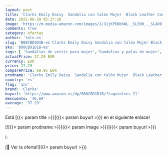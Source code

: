 ```yaml
---
layout: post
title: 'Clarks Emily Daisy  Sandalia con talón Mujer  Black Leather Combi  35.5 EU'
date: 2022-06-10 05:37:10
image: 'https://m.media-amazon.com/images/I/31jKPENbXWL._SL500_._SL400_.jpg'
comments: true
category: ofertas
author: 'tole.es'
slug: 'B08CBD1D1B-es Clarks Emily Daisy Sandalia con talón Mujer Black Leather...'
sku: 'B08CBD1D1B-es'
tags: [ 'Sandalias de vestir para mujer','Sandalias y palas de mujer','Zapatos','Zapatos para mujer','Zapatos y complementos','clarks','sandalia','🇪🇸', ]
actualPrice: 37.29 EUR
currency: EUR
price: 37.29
comparePrice: 69.95 EUR
prodname: 'Clarks Emily Daisy  Sandalia con talón Mujer  Black Leather Combi  35.5 EU'
country: 'es'
flag: '🇪🇸'
brand: 'Clarks'
buyurl: 'https://www.amazon.es/dp/B08CBD1D1B/?tag=tolees-21'
descuento: '46.69'
average: '37.29'
---
```


Está [{{< param title >}}]({{< param buyurl >}}) en el siguiente enlace!

[![{{< param prodname >}}]({{< param image >}})]({{< param buyurl >}})

ℹ️:


[🛒 Ver la oferta!!]({{< param buyurl >}})
